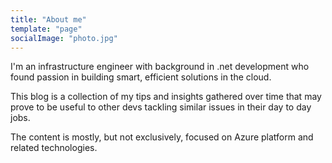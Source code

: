 ```yaml
---
title: "About me"
template: "page"
socialImage: "photo.jpg"
---
```


I'm an infrastructure engineer with background in .net development who found passion in building smart, efficient solutions in the cloud. 

This blog is a collection of my tips and insights gathered over time that may prove to be useful to other devs tackling similar issues in their day to day jobs.

The content is mostly, but not exclusively, focused on Azure platform and related technologies.